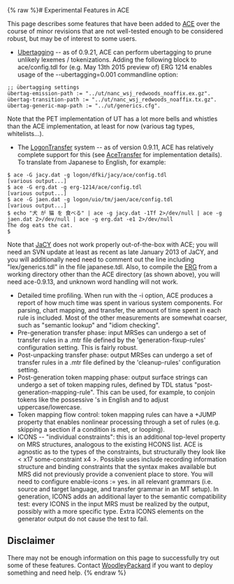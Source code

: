 {% raw %}# Experimental Features in ACE

This page describes some features that have been added to [ACE](https://blog.inductorsoftware.com/docsproto/tools/AceTop)
over the course of minor revisions that are not well-tested enough to be
considered robust, but may be of interest to some users.

- [Ubertagging](https://blog.inductorsoftware.com/docsproto/garage/UtTop) -- as of 0.9.21, ACE can perform ubertagging to
prune unlikely lexemes / tokenizations. Adding the following block
to ace/config.tdl for (e.g. May 13th 2015 preview of) ERG 1214
enables usage of the --ubertagging=0.001 commandline option:

<!-- -->


    ;; übertagging settings
    übertag-emission-path := "../ut/nanc_wsj_redwoods_noaffix.ex.gz".
    übertag-transition-path := "../ut/nanc_wsj_redwoods_noaffix.tx.gz".
    übertag-generic-map-path := "../ut/generics.cfg".

Note that the PET implementation of UT has a lot more bells and whistles
than the ACE implementation, at least for now (various tag types,
whitelists...).

- The [LogonTransfer](https://blog.inductorsoftware.com/docsproto/tools/LogonTransfer) system -- as of version 0.9.11,
ACE has relatively complete support for this (see
[AceTransfer](https://blog.inductorsoftware.com/docsproto/tools/AceTransfer) for implementation details). To translate
from Japanese to English, for example:

<!-- -->


    $ ace -G jacy.dat -g logon/dfki/jacy/ace/config.tdl
    [various output...]
    $ ace -G erg.dat -g erg-1214/ace/config.tdl
    [various output...]
    $ ace -G jaen.dat -g logon/uio/tm/jaen/ace/config.tdl
    [various output...]
    $ echo "犬 が 猫 を 食べる" | ace -g jacy.dat -1Tf 2>/dev/null | ace -g jaen.dat 2>/dev/null | ace -g erg.dat -e1 2>/dev/null
    The dog eats the cat.
    $

Note that [JaCY](https://blog.inductorsoftware.com/docsproto/grammars/JacyTop) does not work properly out-of-the-box with
ACE; you will need an SVN update at least as recent as late January 2013
of JaCY, and you will additionally need need to comment out the line
including "lex/generics.tdl" in the file japanese.tdl. Also, to compile
the [ERG](https://blog.inductorsoftware.com/docsproto/erg/ErgTop) from a working directory other than the ACE directory
(as shown above), you will need ace-0.9.13, and unknown word handling
will not work.

- Detailed time profiling. When run with the -i option, ACE produces a
report of how much time was spent in various system components. For
parsing, chart mapping, and transfer, the amount of time spent in
each rule is included. Most of the other measurements are somewhat
coarser, such as "semantic lookup" and "idiom checking".
- Pre-generation transfer phase: input MRSes can undergo a set of
transfer rules in a .mtr file defined by the
'generation-fixup-rules' configuration setting. This is fairly
robust.
- Post-unpacking transfer phase: output MRSes can undergo a set of
transfer rules in a .mtr file defined by the 'cleanup-rules'
configuration setting.
- Post-generation token mapping phase: output surface strings can
undergo a set of token mapping rules, defined by TDL status
"post-generation-mapping-rule". This can be used, for example, to
conjoin tokens like the possessive 's in English and to adjust
uppercase/lowercase.
- Token mapping flow control: token mapping rules can have a +JUMP
property that enables nonlinear processing through a set of rules
(e.g. skipping a section if a condition is met, or looping).
- ICONS -- "individual constraints": this is an additional top-level
property on MRS structures, analogous to the existing HCONS list.
ACE is agnostic as to the types of the constraints, but structurally
they look like &lt; x17 some-constraint x4 &gt;. Possible uses
include recording information structure and binding constraints that
the syntax makes available but MRS did not previously provide a
convenient place to store. You will need to configure
enable-icons := yes. in all relevant grammars (i.e. source and
target language, and transfer grammar in an MT setup). In
generation, ICONS adds an additional layer to the semantic
compatibility test: every ICONS in the input MRS must be realized by
the output, possibly with a more specific type. Extra ICONS elements
on the generator output do not cause the test to fail.

## Disclaimer

There may not be enough information on this page to successfully try out
some of these features. Contact [WoodleyPackard](/WoodleyPackard) if you
want to deploy something and need help.
<update date omitted for speed>{% endraw %}